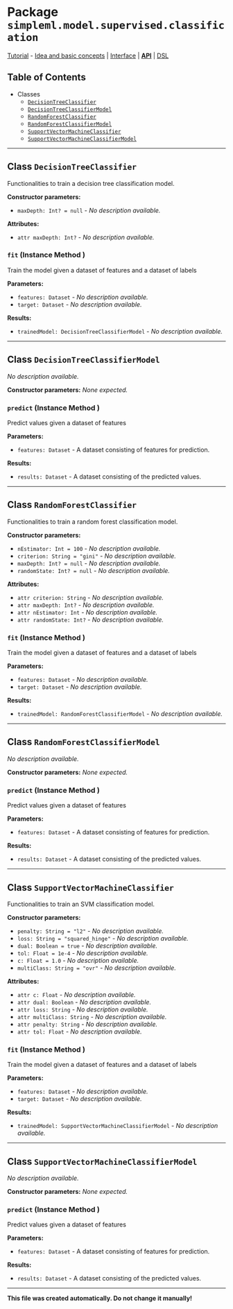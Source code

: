 # Package `simpleml.model.supervised.classification`

[Tutorial][tutorial] - [Idea and basic concepts][tutorial_concepts] | [Interface][tutorial_interface] | [**API**][api] | [DSL][dsl-tutorial]

[tutorial]: ../../Tutorial.md
[tutorial_concepts]: ../../Tutorial-Basic-Concepts.md
[tutorial_interface]: ../../Tutorial-The-Simple-ML-Interface.md
[api]: ./README.md
[dsl-tutorial]: ../../DSL/tutorial/README.md


## Table of Contents

* Classes
  * [`DecisionTreeClassifier`](#class-DecisionTreeClassifier)
  * [`DecisionTreeClassifierModel`](#class-DecisionTreeClassifierModel)
  * [`RandomForestClassifier`](#class-RandomForestClassifier)
  * [`RandomForestClassifierModel`](#class-RandomForestClassifierModel)
  * [`SupportVectorMachineClassifier`](#class-SupportVectorMachineClassifier)
  * [`SupportVectorMachineClassifierModel`](#class-SupportVectorMachineClassifierModel)

----------

<a name='class-DecisionTreeClassifier'/>

## Class `DecisionTreeClassifier`
Functionalities to train a decision tree classification model.

**Constructor parameters:**
* `maxDepth: Int? = null` - _No description available._

**Attributes:**
* `attr maxDepth: Int?` - _No description available._

### `fit` (Instance Method )
Train the model given a dataset of features and a dataset of labels

**Parameters:**
* `features: Dataset` - _No description available._
* `target: Dataset` - _No description available._

**Results:**
* `trainedModel: DecisionTreeClassifierModel` - _No description available._


----------

<a name='class-DecisionTreeClassifierModel'/>

## Class `DecisionTreeClassifierModel`
_No description available._

**Constructor parameters:** _None expected._

### `predict` (Instance Method )
Predict values given a dataset of features

**Parameters:**
* `features: Dataset` - A dataset consisting of features for prediction.

**Results:**
* `results: Dataset` - A dataset consisting of the predicted values.


----------

<a name='class-RandomForestClassifier'/>

## Class `RandomForestClassifier`
Functionalities to train a random forest classification model.

**Constructor parameters:**
* `nEstimator: Int = 100` - _No description available._
* `criterion: String = "gini"` - _No description available._
* `maxDepth: Int? = null` - _No description available._
* `randomState: Int? = null` - _No description available._

**Attributes:**
* `attr criterion: String` - _No description available._
* `attr maxDepth: Int?` - _No description available._
* `attr nEstimator: Int` - _No description available._
* `attr randomState: Int?` - _No description available._

### `fit` (Instance Method )
Train the model given a dataset of features and a dataset of labels

**Parameters:**
* `features: Dataset` - _No description available._
* `target: Dataset` - _No description available._

**Results:**
* `trainedModel: RandomForestClassifierModel` - _No description available._


----------

<a name='class-RandomForestClassifierModel'/>

## Class `RandomForestClassifierModel`
_No description available._

**Constructor parameters:** _None expected._

### `predict` (Instance Method )
Predict values given a dataset of features

**Parameters:**
* `features: Dataset` - A dataset consisting of features for prediction.

**Results:**
* `results: Dataset` - A dataset consisting of the predicted values.


----------

<a name='class-SupportVectorMachineClassifier'/>

## Class `SupportVectorMachineClassifier`
Functionalities to train an SVM classification model.

**Constructor parameters:**
* `penalty: String = "l2"` - _No description available._
* `loss: String = "squared_hinge"` - _No description available._
* `dual: Boolean = true` - _No description available._
* `tol: Float = 1e-4` - _No description available._
* `c: Float = 1.0` - _No description available._
* `multiClass: String = "ovr"` - _No description available._

**Attributes:**
* `attr c: Float` - _No description available._
* `attr dual: Boolean` - _No description available._
* `attr loss: String` - _No description available._
* `attr multiClass: String` - _No description available._
* `attr penalty: String` - _No description available._
* `attr tol: Float` - _No description available._

### `fit` (Instance Method )
Train the model given a dataset of features and a dataset of labels

**Parameters:**
* `features: Dataset` - _No description available._
* `target: Dataset` - _No description available._

**Results:**
* `trainedModel: SupportVectorMachineClassifierModel` - _No description available._


----------

<a name='class-SupportVectorMachineClassifierModel'/>

## Class `SupportVectorMachineClassifierModel`
_No description available._

**Constructor parameters:** _None expected._

### `predict` (Instance Method )
Predict values given a dataset of features

**Parameters:**
* `features: Dataset` - A dataset consisting of features for prediction.

**Results:**
* `results: Dataset` - A dataset consisting of the predicted values.


----------

**This file was created automatically. Do not change it manually!**
